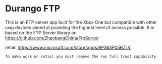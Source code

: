 # Durango FTP

This is an FTP server app built for the Xbox One but compatible with other uwp devices aimed at providing the highest level of access possible.
It is based on the FTP Server library on https://github.com/ZhaobangChina/FtpServer

retail: https://www.microsoft.com/store/apps/9P363P05BZLV

`To make work on retail you must remove the run full trust capability`
